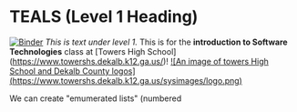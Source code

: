 # TEALS (Level 1 Heading)
 [![Binder](https://mybinder.org/badge_logo.svg)](https://mybinder.org/v2/gh/gabrielab6/TEALS/HEAD)
*This is text under level 1.* This is for the **introduction to Software Technologies** class at [Towers High School]
(https://www.towershs.dekalb.k12.ga.us/)!
[![An image of towers High School and Dekalb County logos]
(https://www.towershs.dekalb.k12.ga.us/sysimages/logo.png)](https://www.towershs.dekalb.k12.ga.us/)

We can create "emumerated lists" (numbered 
